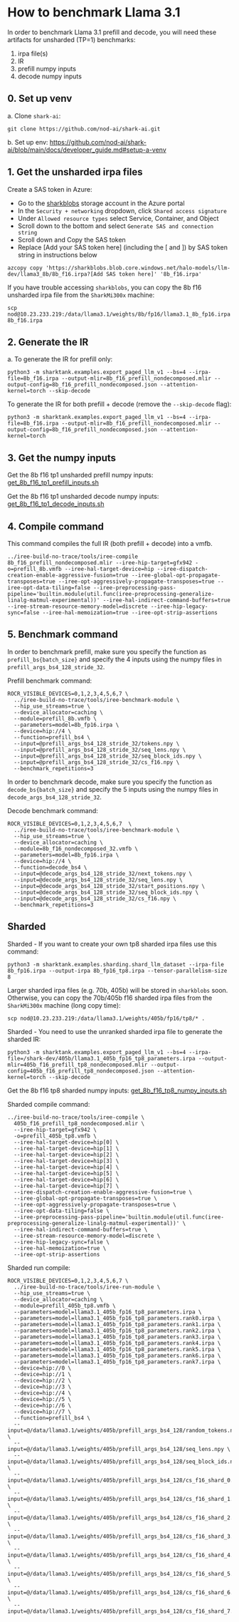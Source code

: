 # How to benchmark Llama 3.1
In order to benchmark Llama 3.1 prefill and decode, you will need these artifacts for unsharded (TP=1) benchmarks:

1. irpa file(s)
2. IR
3. prefill numpy inputs
4. decode numpy inputs

## 0. Set up venv
a. Clone `shark-ai`:
```
git clone https://github.com/nod-ai/shark-ai.git
```

b. Set up env:
https://github.com/nod-ai/shark-ai/blob/main/docs/developer_guide.md#setup-a-venv


## 1. Get the unsharded irpa files
Create a SAS token in Azure:
- Go to the [sharkblobs](https://portal.azure.com/#@amdcloud.onmicrosoft.com/resource/subscriptions/8c190d1b-eb91-48d5-bec5-3e7cb7412e6c/resourceGroups/pdue-nod-ai-rg/providers/Microsoft.Storage/storageAccounts/sharkblobs/overview) storage account in the Azure portal
- In the `Security + networking` dropdown, click `Shared access signature`
- Under `Allowed resource types` select Service, Container, and Object
- Scroll down to the bottom and select `Generate SAS and connection string`
- Scroll down and Copy the SAS token
- Replace [Add your SAS token here] (including the [ and ]) by SAS token string in instructions below 

```
azcopy copy 'https://sharkblobs.blob.core.windows.net/halo-models/llm-dev/llama3_8b/8b_f16.irpa?[Add SAS token here]' '8b_f16.irpa'
```

If you have trouble accessing `sharkblobs`, you can copy the 8b f16 unsharded irpa file from the `SharkMi300x` machine:
```
scp nod@10.23.233.219:/data/llama3.1/weights/8b/fp16/llama3.1_8b_fp16.irpa 8b_f16.irpa
```

## 2. Generate the IR
a. To generate the IR for prefill only:
```
python3 -m sharktank.examples.export_paged_llm_v1 --bs=4 --irpa-file=8b_f16.irpa --output-mlir=8b_f16_prefill_nondecomposed.mlir --output-config=8b_f16_prefill_nondecomposed.json --attention-kernel=torch --skip-decode
```

To generate the IR for both prefill + decode (remove the `--skip-decode` flag):
```
python3 -m sharktank.examples.export_paged_llm_v1 --bs=4 --irpa-file=8b_f16.irpa --output-mlir=8b_f16_prefill_nondecomposed.mlir --output-config=8b_f16_prefill_nondecomposed.json --attention-kernel=torch
```

## 3. Get the numpy inputs

Get the 8b f16 tp1 unsharded prefill numpy inputs: [get_8b_f16_tp1_prefill_inputs.sh](https://gist.github.com/aviator19941/380acabc77aeb4749fac14262e17db69)

Get the 8b f16 tp1 unsharded decode numpy inputs: [get_8b_f16_tp1_decode_inputs.sh](https://gist.github.com/aviator19941/5f7db8ada6a4a95efe1d9a7975fed276)

## 4. Compile command
This command compiles the full IR (both prefill + decode) into a vmfb.

```
../iree-build-no-trace/tools/iree-compile 8b_f16_prefill_nondecomposed.mlir --iree-hip-target=gfx942 -o=prefill_8b.vmfb --iree-hal-target-device=hip --iree-dispatch-creation-enable-aggressive-fusion=true --iree-global-opt-propagate-transposes=true --iree-opt-aggressively-propagate-transposes=true --iree-opt-data-tiling=false --iree-preprocessing-pass-pipeline='builtin.module(util.func(iree-preprocessing-generalize-linalg-matmul-experimental))' --iree-hal-indirect-command-buffers=true --iree-stream-resource-memory-model=discrete --iree-hip-legacy-sync=false --iree-hal-memoization=true --iree-opt-strip-assertions
```

## 5. Benchmark command
In order to benchmark prefill, make sure you specify the function as `prefill_bs{batch_size}` and specify the 4 inputs using the numpy files in 
`prefill_args_bs4_128_stride_32`.

Prefill benchmark command:

```
ROCR_VISIBLE_DEVICES=0,1,2,3,4,5,6,7 \
  ../iree-build-no-trace/tools/iree-benchmark-module \
  --hip_use_streams=true \
  --device_allocator=caching \
  --module=prefill_8b.vmfb \
  --parameters=model=8b_fp16.irpa \
  --device=hip://4 \
  --function=prefill_bs4 \
  --input=@prefill_args_bs4_128_stride_32/tokens.npy \
  --input=@prefill_args_bs4_128_stride_32/seq_lens.npy \
  --input=@prefill_args_bs4_128_stride_32/seq_block_ids.npy \
  --input=@prefill_args_bs4_128_stride_32/cs_f16.npy \
  --benchmark_repetitions=3
```

In order to benchmark decode, make sure you specify the function as `decode_bs{batch_size}` and specify the 5 inputs using the numpy files in `decode_args_bs4_128_stride_32`.

Decode benchmark command:

```
ROCR_VISIBLE_DEVICES=0,1,2,3,4,5,6,7  \
  ../iree-build-no-trace/tools/iree-benchmark-module \
  --hip_use_streams=true \
  --device_allocator=caching \
  --module=8b_f16_nondecomposed_32.vmfb \
  --parameters=model=8b_fp16.irpa \
  --device=hip://4 \
  --function=decode_bs4 \
  --input=@decode_args_bs4_128_stride_32/next_tokens.npy \
  --input=@decode_args_bs4_128_stride_32/seq_lens.npy \
  --input=@decode_args_bs4_128_stride_32/start_positions.npy \
  --input=@decode_args_bs4_128_stride_32/seq_block_ids.npy \
  --input=@decode_args_bs4_128_stride_32/cs_f16.npy \
  --benchmark_repetitions=3
```


## Sharded
Sharded - If you want to create your own tp8 sharded irpa files use this command:
```
python3 -m sharktank.examples.sharding.shard_llm_dataset --irpa-file 8b_fp16.irpa --output-irpa 8b_fp16_tp8.irpa --tensor-parallelism-size 8
```

Larger sharded irpa files (e.g. 70b, 405b) will be stored in `sharkblobs` soon. Otherwise, you can copy the 70b/405b f16 sharded irpa files from the `SharkMi300x` machine (long copy time):
```
scp nod@10.23.233.219:/data/llama3.1/weights/405b/fp16/tp8/* .
```

Sharded - You need to use the unranked sharded irpa file to generate the sharded IR:

```
python3 -m sharktank.examples.export_paged_llm_v1 --bs=4 --irpa-file=/shark-dev/405b/llama3.1_405b_fp16_tp8_parameters.irpa --output-mlir=405b_f16_prefill_tp8_nondecomposed.mlir --output-config=405b_f16_prefill_tp8_nondecomposed.json --attention-kernel=torch --skip-decode
```

Get the 8b f16 tp8 sharded numpy inputs: [get_8b_f16_tp8_numpy_inputs.sh](https://gist.github.com/aviator19941/9b3cd6511347e57671b7ff1da7c80bfa)

Sharded compile command:

```
../iree-build-no-trace/tools/iree-compile \
  405b_f16_prefill_tp8_nondecomposed.mlir \
  --iree-hip-target=gfx942 \
  -o=prefill_405b_tp8.vmfb \
  --iree-hal-target-device=hip[0] \
  --iree-hal-target-device=hip[1] \
  --iree-hal-target-device=hip[2] \
  --iree-hal-target-device=hip[3] \
  --iree-hal-target-device=hip[4] \
  --iree-hal-target-device=hip[5] \
  --iree-hal-target-device=hip[6] \
  --iree-hal-target-device=hip[7] \
  --iree-dispatch-creation-enable-aggressive-fusion=true \
  --iree-global-opt-propagate-transposes=true \
  --iree-opt-aggressively-propagate-transposes=true \
  --iree-opt-data-tiling=false \
  --iree-preprocessing-pass-pipeline='builtin.module(util.func(iree-preprocessing-generalize-linalg-matmul-experimental))' \
  --iree-hal-indirect-command-buffers=true \
  --iree-stream-resource-memory-model=discrete \
  --iree-hip-legacy-sync=false \
  --iree-hal-memoization=true \
  --iree-opt-strip-assertions
```

Sharded run compile:

```
ROCR_VISIBLE_DEVICES=0,1,2,3,4,5,6,7 \
  ../iree-build-no-trace/tools/iree-run-module \
  --hip_use_streams=true \
  --device_allocator=caching \
  --module=prefill_405b_tp8.vmfb \
  --parameters=model=llama3.1_405b_fp16_tp8_parameters.irpa \
  --parameters=model=llama3.1_405b_fp16_tp8_parameters.rank0.irpa \
  --parameters=model=llama3.1_405b_fp16_tp8_parameters.rank1.irpa \
  --parameters=model=llama3.1_405b_fp16_tp8_parameters.rank2.irpa \
  --parameters=model=llama3.1_405b_fp16_tp8_parameters.rank3.irpa \
  --parameters=model=llama3.1_405b_fp16_tp8_parameters.rank4.irpa \
  --parameters=model=llama3.1_405b_fp16_tp8_parameters.rank5.irpa \
  --parameters=model=llama3.1_405b_fp16_tp8_parameters.rank6.irpa \
  --parameters=model=llama3.1_405b_fp16_tp8_parameters.rank7.irpa \
  --device=hip://0 \
  --device=hip://1 \
  --device=hip://2 \
  --device=hip://3 \
  --device=hip://4 \
  --device=hip://5 \
  --device=hip://6 \
  --device=hip://7 \
  --function=prefill_bs4 \
  --input=@/data/llama3.1/weights/405b/prefill_args_bs4_128/random_tokens.npy \
  --input=@/data/llama3.1/weights/405b/prefill_args_bs4_128/seq_lens.npy \
  --input=@/data/llama3.1/weights/405b/prefill_args_bs4_128/seq_block_ids.npy \
  --input=@/data/llama3.1/weights/405b/prefill_args_bs4_128/cs_f16_shard_0.npy \
  --input=@/data/llama3.1/weights/405b/prefill_args_bs4_128/cs_f16_shard_1.npy \
  --input=@/data/llama3.1/weights/405b/prefill_args_bs4_128/cs_f16_shard_2.npy \
  --input=@/data/llama3.1/weights/405b/prefill_args_bs4_128/cs_f16_shard_3.npy \
  --input=@/data/llama3.1/weights/405b/prefill_args_bs4_128/cs_f16_shard_4.npy \
  --input=@/data/llama3.1/weights/405b/prefill_args_bs4_128/cs_f16_shard_5.npy \
  --input=@/data/llama3.1/weights/405b/prefill_args_bs4_128/cs_f16_shard_6.npy \
  --input=@/data/llama3.1/weights/405b/prefill_args_bs4_128/cs_f16_shard_7.npy
```
